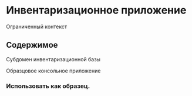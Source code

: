 # Инвентаризационное приложение

Ограниченный контекст

## Содержимое

Субдомен инвентаризационной базы

Образцовое консольное приложение

### Использовать как образец.
